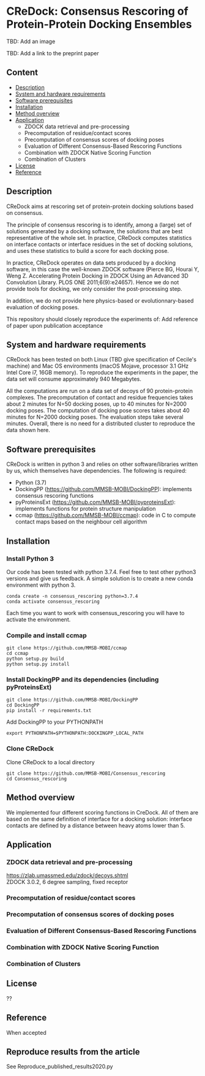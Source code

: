 # CReDock: Consensus Rescoring of Protein-Protein Docking Ensembles
TBD: Add an image

TBD: Add a link to the preprint paper


## Content
- [Description](#description)
- [System and hardware requirements](#system-and-hardware-requirements)
- [Software prerequisites](#software-prerequisites)
- [Installation](#Installation)
- [Method overview](#Method-overview)
- [Application](#Application)
  - ZDOCK data retrieval and pre-processing
  - Precomputation of residue/contact scores
  - Precomputation of consensus scores of docking poses
  - Evaluation of Different Consensus-Based Rescoring Functions
  - Combination with ZDOCK Native Scoring Function
  - Combination of Clusters
- [License](#License)
- [Reference](#Reference)

## Description
CReDock aims at rescoring set of protein-protein docking solutions based on consensus.

The principle of consensus rescoring is to identify, among a (large) set of solutions generated by a docking software, the solutions that are best representative of the whole set. In practice, CReDock computes statistics on interface contacts or interface residues in the set of docking solutions, and uses these statistics to build a score for each docking pose.

In practice, CReDock operates on data sets produced by a docking software, in this case the well-known ZDOCK software (Pierce BG, Hourai Y, Weng Z. Accelerating Protein Docking in ZDOCK Using an Advanced 3D Convolution Library. PLOS ONE 2011;6(9):e24657). Hence we do not provide tools for docking, we only consider the post-processing step.

In addition, we do not provide here physics-based or evolutionnary-based evaluation of docking poses.


This repository should closely reproduce the experiments of:
Add reference of paper upon publication acceptance


## System and hardware requirements

CReDock has been tested on both Linux (TBD give specification of Cecile's machine) and Mac OS environments (macOS Mojave, processor 3.1 GHz Intel Core i7, 16GB memory). To reproduce the experiments in the paper, the data set will consume approximately 940 Megabytes.

All the computations are run on a data set of decoys of 90 protein-protein complexes. The precomputation of contact and residue frequencies takes about 2 minutes for N=50 docking poses, up to 40 minutes for N=2000 docking poses.
The computation of docking pose scores takes about 40 minutes for N=2000 docking poses.
The evaluation steps take several minutes.
Overall, there is no need for a distributed cluster to reproduce the data shown here.

## Software prerequisites
CReDock is written in python 3 and relies on other software/libraries written by us, which themselves have dependencies.
The following is required:
  - Python (3.7)
  - DockingPP (https://github.com/MMSB-MOBI/DockingPP): implements consensus rescoring functions
  - pyProteinsExt (https://github.com/MMSB-MOBI/pyproteinsExt): implements functions for protein structure manipulation
  - ccmap (https://github.com/MMSB-MOBI/ccmap): code in C to compute contact maps based on the neighbour cell algorithm

## Installation 

### Install Python 3
Our code has been tested with python 3.7.4. Feel free to test other python3 versions and give us feedback. 
A simple solution is to create a new conda environment with python 3.
```
conda create -n consensus_rescoring python=3.7.4
conda activate consensus_rescoring
```
Each time you want to work with consensus_rescoring you will have to activate the environment. 

### Compile and install ccmap
```
git clone https://github.com/MMSB-MOBI/ccmap
cd ccmap
python setup.py build
python setup.py install
```

### Install DockingPP and its dependencies (including pyProteinsExt)
``` 
git clone https://github.com/MMSB-MOBI/DockingPP
cd DockingPP
pip install -r requirements.txt
```

Add DockingPP to your PYTHONPATH

```
export PYTHONPATH=$PYTHONPATH:DOCKINGPP_LOCAL_PATH

```
### Clone CReDock
Clone CReDock to a local directory
```
git clone https://github.com/MMSB-MOBI/Consensus_rescoring
cd Consensus_rescoring
```

## Method overview
We implemented four different scoring functions in CreDock. All of them are based on the same definition of interface for a docking solution: interface contacts are defined by a distance between heavy atoms lower than 5.


## Application

  ### ZDOCK data retrieval and pre-processing
https://zlab.umassmed.edu/zdock/decoys.shtml  
ZDOCK 3.0.2, 6 degree sampling, fixed receptor
  
  
  ### Precomputation of residue/contact scores
  ### Precomputation of consensus scores of docking poses
  ### Evaluation of Different Consensus-Based Rescoring Functions
  ### Combination with ZDOCK Native Scoring Function
  ### Combination of Clusters
  
  
## License

??

## Reference
When accepted




## Reproduce results from the article 
See Reproduce_published_results2020.py 
